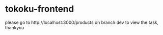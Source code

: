 # tokoku-frontend
 please go to http://localhost:3000/products on branch dev to view the task, thankyou
